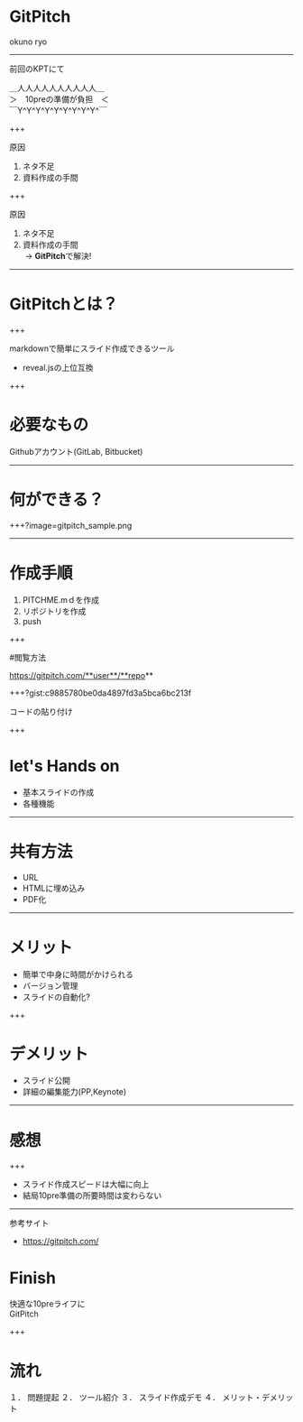 # GitPitch

okuno ryo

---

前回のKPTにて

＿人人人人人人人人人人＿  
＞　10preの準備が負担　＜  
￣Y^Y^Y^Y^Y^Y^Y^Y^Y^￣  

+++

原因
1. ネタ不足
2. 資料作成の手間

+++


原因
1. ネタ不足
2. 資料作成の手間  
  -> **GitPitch**で解決!

---

# GitPitchとは？

+++


markdownで簡単にスライド作成できるツール  

* reveal.jsの上位互換

+++

# 必要なもの
Githubアカウント(GitLab, Bitbucket)

---

# 何ができる？

+++?image=gitpitch_sample.png

---

# 作成手順
1. PITCHME.mｄを作成
2. リポジトリを作成
3. push

+++

#閲覧方法

https://gitpitch.com/**user**/**repo**


+++?gist:c9885780be0da4897fd3a5bca6bc213f

コードの貼り付け

+++

# let's Hands on
* 基本スライドの作成
* 各種機能

---

# 共有方法
* URL
* HTMLに埋め込み
* PDF化

---

# メリット
* 簡単で中身に時間がかけられる
* バージョン管理
* スライドの自動化?

+++ 

# デメリット
* スライド公開
* 詳細の編集能力(PP,Keynote)

---

# 感想

+++

* スライド作成スピードは大幅に向上
* 結局10pre準備の所要時間は変わらない

---
参考サイト
* https://gitpitch.com/


# Finish

快適な10preライフに  
GitPitch

+++

# 流れ

１． 問題提起
２． ツール紹介
３． スライド作成デモ
４． メリット・デメリット
